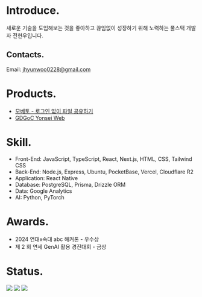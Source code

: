 # Introduce.

새로운 기술을 도입해보는 것을 좋아하고 끊임없이 성장하기 위해 노력하는 풀스택 개발자 전현우입니다.

## Contacts.

Email: jhyunwoo0228@gmail.com

# Products.

- [모베토 - 로그인 없이 파일 공유하기](https://www.moveto.kr)
- [GDGoC Yonsei Web](https://gdgoc.yonsei.ac.kr)

# Skill.

- Front-End: JavaScript, TypeScript, React, Next.js, HTML, CSS, Tailwind CSS
- Back-End: Node.js, Express, Ubuntu, PocketBase, Vercel, Cloudflare R2
- Application: React Native
- Database: PostgreSQL, Prisma, Drizzle ORM
- Data: Google Analytics
- AI: Python, PyTorch

# Awards.

- 2024 연대x숙대 abc 해커톤 - 우수상
- 제 2 회 연세 GenAI 활용 경진대회 - 금상

# Status.

<img src="https://github-readme-stats.vercel.app/api/wakatime?username=jhyunwoo&api_domain=wakapi.moveto.kr&bg_color=1A202C&title_color=2F855A&icon_color=2F855A&text_color=ffffff&custom_title=Wakapi.dev+Stats+%28All+Time%29&layout=compact"/>
<img src="https://wakapi.moveto.kr/api/badge/jhyunwoo/jhyunwoo/interval:30_days?label=last%2030d"/>
<img src="https://wakapi.moveto.kr/api/activity/chart/jhyunwoo.svg"/>

